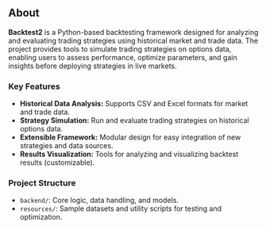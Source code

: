 ## About

**Backtest2** is a Python-based backtesting framework designed for analyzing and evaluating trading strategies using historical market and trade data. The project provides tools to simulate trading strategies on options data, enabling users to assess performance, optimize parameters, and gain insights before deploying strategies in live markets.

### Key Features

- **Historical Data Analysis:** Supports CSV and Excel formats for market and trade data.
- **Strategy Simulation:** Run and evaluate trading strategies on historical options data.
- **Extensible Framework:** Modular design for easy integration of new strategies and data sources.
- **Results Visualization:** Tools for analyzing and visualizing backtest results (customizable).

### Project Structure

- `backend/`: Core logic, data handling, and models.
- `resources/`: Sample datasets and utility scripts for testing and optimization.

